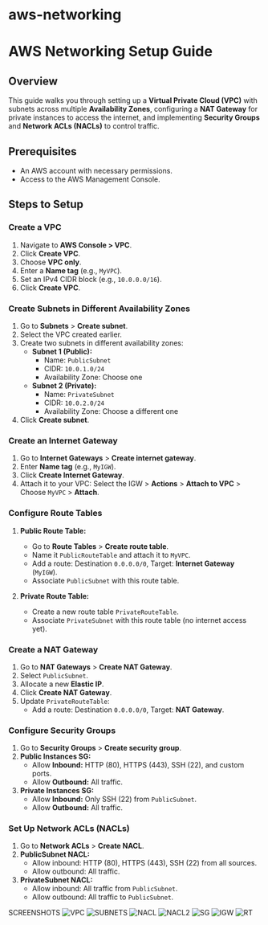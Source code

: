 # aws-networking

# AWS Networking Setup Guide

## Overview
This guide walks you through setting up a **Virtual Private Cloud (VPC)** with subnets across multiple **Availability Zones**, configuring a **NAT Gateway** for private instances to access the internet, and implementing **Security Groups** and **Network ACLs (NACLs)** to control traffic.

## Prerequisites
- An AWS account with necessary permissions.
- Access to the AWS Management Console.

## Steps to Setup

### Create a VPC
1. Navigate to **AWS Console > VPC**.
2. Click **Create VPC**.
3. Choose **VPC only**.
4. Enter a **Name tag** (e.g., `MyVPC`).
5. Set an IPv4 CIDR block (e.g., `10.0.0.0/16`).
6. Click **Create VPC**.

### Create Subnets in Different Availability Zones
1. Go to **Subnets** > **Create subnet**.
2. Select the VPC created earlier.
3. Create two subnets in different availability zones:
   - **Subnet 1 (Public):**
     - Name: `PublicSubnet`
     - CIDR: `10.0.1.0/24`
     - Availability Zone: Choose one
   - **Subnet 2 (Private):**
     - Name: `PrivateSubnet`
     - CIDR: `10.0.2.0/24`
     - Availability Zone: Choose a different one
4. Click **Create subnet**.

### Create an Internet Gateway
1. Go to **Internet Gateways** > **Create internet gateway**.
2. Enter **Name tag** (e.g., `MyIGW`).
3. Click **Create Internet Gateway**.
4. Attach it to your VPC: Select the IGW > **Actions** > **Attach to VPC** > Choose `MyVPC` > **Attach**.

### Configure Route Tables
1. **Public Route Table:**
   - Go to **Route Tables** > **Create route table**.
   - Name it `PublicRouteTable` and attach it to `MyVPC`.
   - Add a route: Destination `0.0.0.0/0`, Target: **Internet Gateway** (`MyIGW`).
   - Associate `PublicSubnet` with this route table.

2. **Private Route Table:**
   - Create a new route table `PrivateRouteTable`.
   - Associate `PrivateSubnet` with this route table (no internet access yet).

### Create a NAT Gateway
1. Go to **NAT Gateways** > **Create NAT Gateway**.
2. Select `PublicSubnet`.
3. Allocate a new **Elastic IP**.
4. Click **Create NAT Gateway**.
5. Update `PrivateRouteTable`:
   - Add a route: Destination `0.0.0.0/0`, Target: **NAT Gateway**.

### Configure Security Groups
1. Go to **Security Groups** > **Create security group**.
2. **Public Instances SG:**
   - Allow **Inbound:** HTTP (80), HTTPS (443), SSH (22), and custom ports.
   - Allow **Outbound:** All traffic.
3. **Private Instances SG:**
   - Allow **Inbound:** Only SSH (22) from `PublicSubnet`.
   - Allow **Outbound:** All traffic.

### Set Up Network ACLs (NACLs)
1. Go to **Network ACLs** > **Create NACL**.
2. **PublicSubnet NACL:**
   - Allow inbound: HTTP (80), HTTPS (443), SSH (22) from all sources.
   - Allow outbound: All traffic.
3. **PrivateSubnet NACL:**
   - Allow inbound: All traffic from `PublicSubnet`.
   - Allow outbound: All traffic to `PublicSubnet`.


SCREENSHOTS
![VPC](https://github.com/Nifesimi-p/aws-networking/blob/main/VPC.png)
![SUBNETS](https://github.com/Nifesimi-p/aws-networking/blob/main/SUBNETS.png)
![NACL](https://github.com/Nifesimi-p/aws-networking/blob/main/NACL.png)
![NACL2](https://github.com/Nifesimi-p/aws-networking/blob/main/NACL2.png)
![SG](https://github.com/Nifesimi-p/aws-networking/blob/main/SG.png)
![IGW](https://github.com/Nifesimi-p/aws-networking/blob/main/IGW.png)
![RT](https://github.com/Nifesimi-p/aws-networking/blob/main/RT.png)





